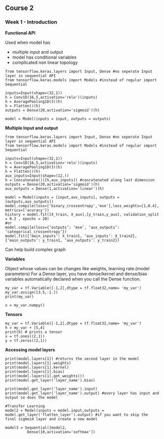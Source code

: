 ## Course 2 

### Week 1 - Introduction

**Functional API**

 Used when model has 
- multiple input and output
- model has conditional variables
- complicated non linear topology

```
from tensorflow.keras.layers import Input, Dense #no seperate Input layer in sequential API
from tensorflow.keras.models import Models #instead of regular import Sequential

inputs=Input(shape=(32,1))
h = Conv1D(16,5,activation='relu')(inputs)
h = AveragePooling1D(3)(h)
h = Flatten()(h)
outputs = Dense(20,activation='sigmoid')(h)

model = Model(inputs = input, outputs = outputs)
```

**Multiple Input and output**

```
from tensorflow.keras.layers import Input, Dense #no seperate Input layer in sequential API
from tensorflow.keras.models import Models #instead of regular import Sequential

inputs=Input(shape=(32,1))
h = Conv1D(16,5,activation='relu')(inputs)
h = AveragePooling1D(3)(h)
h = Flatten()(h)
aux_inputs=Input(shape=(12,))
h = Concatenate()([h,aux_inputs]) #concatenated along last dimension
outputs = Dense(20,activation='sigmoid')(h)
aux_outputs = Dense(1,activation='linear')(h)

model = Model(inputs = [input,aux_inputs], outputs = [outputs,aux_outputs])
model.compile(loss=['binary_crossentropy','mse'],loss_weights=[1,0.4], metrics=['acuracy'])
history = model.fit([X_train, X_aux],[y_train,y_aux], validation_split = 0.2 , epochs = 20)
#or
model.compile(loss={‘outputs’: ‘mse’, ‘aux_outputs’: ‘categorical_crossentropy’})
model.fit({‘main_inputs’: X_train1, ‘aux_inputs’: X_train2}, {‘main_outputs’: y_train1, ‘aux_outputs’: y_train2})
```
Can help build complex graph

**Variables**

Object whose values can be changes like weights, learning rate.(model parameters)
For a Dense layer, you have dense/kernel and dense/bias variables automatically declared when you call the Dense function.

```
my_var = tf.Variable([-1,2],dtype = tf.float32,name= 'my_var')
my_var.assign([3.5,-1.])
print(my_var)

x = my_var.numpy()
```

**Tensors**

```
my_var = tf.Variable([-1,2],dtype = tf.float32,name= 'my_var')
h = my_var + [5,4]
print(h) # prints a tensor
x = tf.ones((2,1))
y = tf.zeros((2,1))
```

**Accessing model layers**

```
print(model.layers[1]) #returns the second layer in the model
print(model.layers[1].weights)
print(model.layers[1].kernel)
print(model.layers[1].bias)
print(model.layers[1].get_weights()) 
print(model.get_layer('layer_name').bias)
```

```
print(model.get_layer('layer_name').input)
print(model.get_layer('layer_name').output) #every layer has input and output so does the model

#Transfer Learning
model2 = Model(inputs = model.input,outputs = model.get_layer('flatten_layer').output) #if you want to skip the final sigmoid layer and create a new model

model3 = Sequential([model2,
          Dense(10,activation='softmax'])    
          
```
